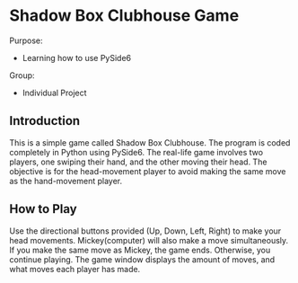 # Shadow Box Clubhouse Game

Purpose:
- Learning how to use PySide6
  
Group:
- Individual Project

## Introduction
This is a simple game called Shadow Box Clubhouse. The program is coded completely in Python using PySide6. The real-life game involves two players, one swiping their hand, and the other moving their head. The objective is for the head-movement player to avoid making the same move as the hand-movement player.

## How to Play
Use the directional buttons provided (Up, Down, Left, Right) to make your head movements. Mickey(computer) will also make a move simultaneously. If you make the same move as Mickey, the game ends. Otherwise, you continue playing. The game window displays the amount of moves, and what moves each player has made.
